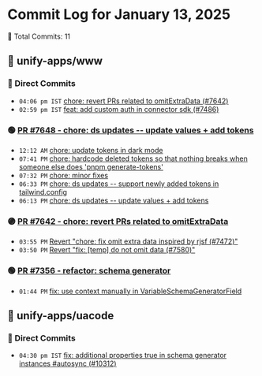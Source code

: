 # Commit Log for January 13, 2025

📝 Total Commits: 11

## 📁 unify-apps/www

### 🔨 Direct Commits

- `04:06 pm IST` [chore: revert PRs related to omitExtraData (#7642)](https://github.com/unify-apps/www/commit/bbe417accca79b27ca1e41ee583145b3c22ac1b0)
- `02:59 pm IST` [feat: add custom auth in connector sdk (#7486)](https://github.com/unify-apps/www/commit/81301adf3df0086e56b31ae3ff8713747b5a5604)

### 🟢 [PR #7648 - chore: ds updates -- update values + add tokens](https://github.com/unify-apps/www/pull/7648)

- `12:12 AM` [chore: update tokens in dark mode](https://github.com/unify-apps/www/commit/4f0c29a4f4a64ed090eae9f9e79b6eff95f059a1)
- `07:41 PM` [chore: hardcode deleted tokens so that nothing breaks when someone else does 'pnpm generate-tokens'](https://github.com/unify-apps/www/commit/df58fa4cedfa18e714130cd0aaf199ead485a536)
- `07:32 PM` [chore: minor fixes](https://github.com/unify-apps/www/commit/8eda0c48280f7f8636a059aae55dd14914881a2d)
- `06:33 PM` [chore: ds updates -- support newly added tokens in tailwind.config](https://github.com/unify-apps/www/commit/c8f994ec0194d03e5b6e804253a75800a36ea4b7)
- `06:13 PM` [chore: ds updates -- update values + add tokens](https://github.com/unify-apps/www/commit/2a05002168f6e072710d4426a536f77554f1b0cd)

### 🟣 [PR #7642 - chore: revert PRs related to omitExtraData](https://github.com/unify-apps/www/pull/7642)

- `03:55 PM` [Revert "chore: fix omit extra data inspired by rjsf (#7472)"](https://github.com/unify-apps/www/commit/98329832192b2c7da2b220be0e84d2c6f6113f33)
- `03:50 PM` [Revert "fix: [temp] do not omit data (#7580)"](https://github.com/unify-apps/www/commit/a7f80a356fafbbc463e656063bca476b9cde0d47)

### 🟢 [PR #7356 - refactor: schema generator](https://github.com/unify-apps/www/pull/7356)

- `01:44 PM` [fix: use context manually in VariableSchemaGeneratorField](https://github.com/unify-apps/www/commit/c60e8147910d2009623e6b62758bef36e072e61c)

## 📁 unify-apps/uacode

### 🔨 Direct Commits

- `04:30 pm IST` [fix: additional properties true in schema generator instances #autosync (#10312)](https://github.com/unify-apps/uacode/commit/05ae15ded4628c9f284e6d3ce34913d6bf84664d)


